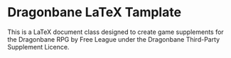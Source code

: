 # Dragonbane LaTeX Tamplate

This is a LaTeX document class designed to create game supplements for the Dragonbane RPG by Free League under the Dragonbane Third-Party Supplement Licence.
